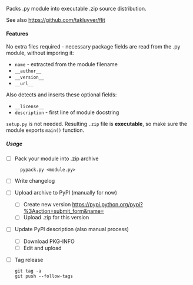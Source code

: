 Packs .py module into executable .zip source distribution.

See also https://github.com/takluyver/flit

#### Features

No extra files required - necessary package fields are read
from the .py module, without imporing it:

  * `name` - extracted from the module filename
  * `__author__`
  * `__version__`
  * `__url__`

Also detects and inserts these optional fields:

  * `__license__`
  * `description` - first line of module docstring

`setup.py` is not needed. Resulting `.zip` file is
**executable**, so make sure the module exports `main()`
function.


##### Usage

* [ ] Pack your module into .zip archive

        pypack.py <module.py>

* [ ] Write changelog

* [ ] Upload archive to PyPI (manually for now)
  * [ ] Create new version https://pypi.python.org/pypi?%3Aaction=submit_form&name=<module>
  * [ ] Upload .zip for this version

* [ ] Update PyPI description (also manual process)
  * [ ] Download PKG-INFO
  * [ ] Edit and upload

* [ ] Tag release

    ```
    git tag -a
    git push --follow-tags
    ```
